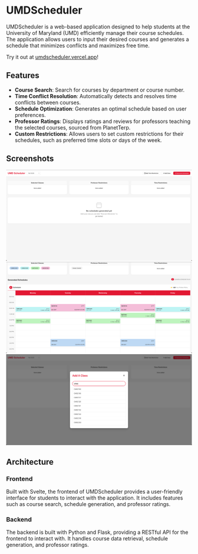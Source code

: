 # UMDScheduler

UMDScheduler is a web-based application designed to help students at the University of Maryland (UMD) efficiently manage their course schedules. The application allows users to input their desired courses and generates a schedule that minimizes conflicts and maximizes free time.

Try it out at [umdscheduler.vercel.app](https://umdscheduler.vercel.app/)!

## Features

- **Course Search**: Search for courses by department or course number.
- **Time Conflict Resolution**: Automatically detects and resolves time conflicts between courses.
- **Schedule Optimization**: Generates an optimal schedule based on user preferences.
- **Professor Ratings**: Displays ratings and reviews for professors teaching the selected courses, sourced from PlanetTerp.
- **Custom Restrictions**: Allows users to set custom restrictions for their schedules, such as preferred time slots or days of the week.

## Screenshots

![Example Image](screenshots/homescreen_base.png)
![Example Image](screenshots/generated_schedules.png)
![Example Image](screenshots/add_class_modal.png)

## Architecture

### Frontend

Built with Svelte, the frontend of UMDScheduler provides a user-friendly interface for students to interact with the application. It includes features such as course search, schedule generation, and professor ratings.

### Backend

The backend is built with Python and Flask, providing a RESTful API for the frontend to interact with. It handles course data retrieval, schedule generation, and professor ratings.
